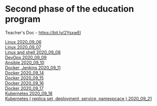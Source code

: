 # Second phase of the education program

Teacher's Doc - https://bit.ly/2YsxwEl

[Linux 2020_09_06](./TIL/2020_09_06)<br>
[Linux 2020_09_07](./TIL/2020_09_07)<br>
[Linux and shell 2020_09_08](./TIL/2020_09_08)<br>
[DevOps 2020_09_09](./TIL/2020_09_09)<br>
[Ansible 2020_09_10](./TIL/2020_09_10)<br>
[Docker, Jenkins 2020_09_11](./TIL/2020_09_11)<br>
[Docker 2020_09_14](./TIL/2020_09_14)<br>
[Docker 2020_09_15](./TIL/2020_09_15)<br>
[Docker 2020_09_16](./TIL/2020_09_16)<br>
[Docker 2020_09_17](./TIL/2020_09_17)<br>
[Kubernetes 2020_09_18](./TIL/2020_09_18)<br>
[Kubernetes ( replica set, deployment, service, namespcace ) 2020_09_21](./TIL/2020_09_21)<br>

